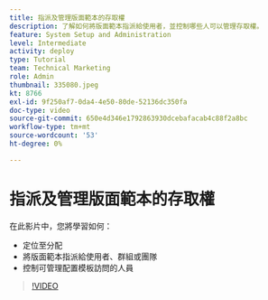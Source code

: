 ```yaml
---
title: 指派及管理版面範本的存取權
description: 了解如何將版面範本指派給使用者，並控制哪些人可以管理存取權。
feature: System Setup and Administration
level: Intermediate
activity: deploy
type: Tutorial
team: Technical Marketing
role: Admin
thumbnail: 335080.jpeg
kt: 8766
exl-id: 9f250af7-0da4-4e50-80de-52136dc350fa
doc-type: video
source-git-commit: 650e4d346e1792863930dcebafacab4c88f2a8bc
workflow-type: tm+mt
source-wordcount: '53'
ht-degree: 0%

---
```


# 指派及管理版面範本的存取權

在此影片中，您將學習如何：

* 定位至分配
* 將版面範本指派給使用者、群組或團隊
* 控制可管理配置模板訪問的人員

>[!VIDEO](https://video.tv.adobe.com/v/335080/?quality=12&learn=on)
